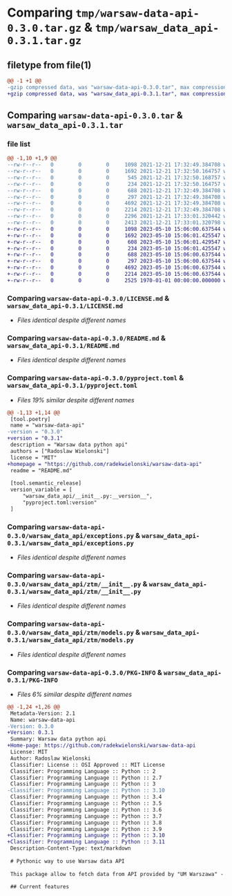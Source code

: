 # Comparing `tmp/warsaw-data-api-0.3.0.tar.gz` & `tmp/warsaw_data_api-0.3.1.tar.gz`

## filetype from file(1)

```diff
@@ -1 +1 @@
-gzip compressed data, was "warsaw-data-api-0.3.0.tar", max compression
+gzip compressed data, was "warsaw_data_api-0.3.1.tar", max compression
```

## Comparing `warsaw-data-api-0.3.0.tar` & `warsaw_data_api-0.3.1.tar`

### file list

```diff
@@ -1,10 +1,9 @@
--rw-r--r--   0        0        0     1098 2021-12-21 17:32:49.384708 warsaw-data-api-0.3.0/LICENSE.md
--rw-r--r--   0        0        0     1692 2021-12-21 17:32:50.164757 warsaw-data-api-0.3.0/README.md
--rw-r--r--   0        0        0      545 2021-12-21 17:32:50.168757 warsaw-data-api-0.3.0/pyproject.toml
--rw-r--r--   0        0        0      234 2021-12-21 17:32:50.164757 warsaw-data-api-0.3.0/warsaw_data_api/__init__.py
--rw-r--r--   0        0        0      688 2021-12-21 17:32:49.384708 warsaw-data-api-0.3.0/warsaw_data_api/exceptions.py
--rw-r--r--   0        0        0      297 2021-12-21 17:32:49.384708 warsaw-data-api-0.3.0/warsaw_data_api/session.py
--rw-r--r--   0        0        0     4692 2021-12-21 17:32:49.384708 warsaw-data-api-0.3.0/warsaw_data_api/ztm/__init__.py
--rw-r--r--   0        0        0     2214 2021-12-21 17:32:49.384708 warsaw-data-api-0.3.0/warsaw_data_api/ztm/models.py
--rw-r--r--   0        0        0     2296 2021-12-21 17:33:01.320442 warsaw-data-api-0.3.0/setup.py
--rw-r--r--   0        0        0     2413 2021-12-21 17:33:01.320798 warsaw-data-api-0.3.0/PKG-INFO
+-rw-r--r--   0        0        0     1098 2023-05-10 15:06:00.637544 warsaw_data_api-0.3.1/LICENSE.md
+-rw-r--r--   0        0        0     1692 2023-05-10 15:06:01.425547 warsaw_data_api-0.3.1/README.md
+-rw-r--r--   0        0        0      608 2023-05-10 15:06:01.429547 warsaw_data_api-0.3.1/pyproject.toml
+-rw-r--r--   0        0        0      234 2023-05-10 15:06:01.425547 warsaw_data_api-0.3.1/warsaw_data_api/__init__.py
+-rw-r--r--   0        0        0      688 2023-05-10 15:06:00.637544 warsaw_data_api-0.3.1/warsaw_data_api/exceptions.py
+-rw-r--r--   0        0        0      297 2023-05-10 15:06:00.637544 warsaw_data_api-0.3.1/warsaw_data_api/session.py
+-rw-r--r--   0        0        0     4692 2023-05-10 15:06:00.637544 warsaw_data_api-0.3.1/warsaw_data_api/ztm/__init__.py
+-rw-r--r--   0        0        0     2214 2023-05-10 15:06:00.637544 warsaw_data_api-0.3.1/warsaw_data_api/ztm/models.py
+-rw-r--r--   0        0        0     2525 1970-01-01 00:00:00.000000 warsaw_data_api-0.3.1/PKG-INFO
```

### Comparing `warsaw-data-api-0.3.0/LICENSE.md` & `warsaw_data_api-0.3.1/LICENSE.md`

 * *Files identical despite different names*

### Comparing `warsaw-data-api-0.3.0/README.md` & `warsaw_data_api-0.3.1/README.md`

 * *Files identical despite different names*

### Comparing `warsaw-data-api-0.3.0/pyproject.toml` & `warsaw_data_api-0.3.1/pyproject.toml`

 * *Files 19% similar despite different names*

```diff
@@ -1,13 +1,14 @@
 [tool.poetry]
 name = "warsaw-data-api"
-version = "0.3.0"
+version = "0.3.1"
 description = "Warsaw data python api"
 authors = ["Radoslaw Wielonski"]
 license = "MIT"
+homepage = "https://github.com/radekwielonski/warsaw-data-api"
 readme = "README.md"
 
 [tool.semantic_release]
 version_variable = [
     "warsaw_data_api/__init__.py:__version__",
     "pyproject.toml:version"
 ]
```

### Comparing `warsaw-data-api-0.3.0/warsaw_data_api/exceptions.py` & `warsaw_data_api-0.3.1/warsaw_data_api/exceptions.py`

 * *Files identical despite different names*

### Comparing `warsaw-data-api-0.3.0/warsaw_data_api/ztm/__init__.py` & `warsaw_data_api-0.3.1/warsaw_data_api/ztm/__init__.py`

 * *Files identical despite different names*

### Comparing `warsaw-data-api-0.3.0/warsaw_data_api/ztm/models.py` & `warsaw_data_api-0.3.1/warsaw_data_api/ztm/models.py`

 * *Files identical despite different names*

### Comparing `warsaw-data-api-0.3.0/PKG-INFO` & `warsaw_data_api-0.3.1/PKG-INFO`

 * *Files 6% similar despite different names*

```diff
@@ -1,24 +1,26 @@
 Metadata-Version: 2.1
 Name: warsaw-data-api
-Version: 0.3.0
+Version: 0.3.1
 Summary: Warsaw data python api
+Home-page: https://github.com/radekwielonski/warsaw-data-api
 License: MIT
 Author: Radoslaw Wielonski
 Classifier: License :: OSI Approved :: MIT License
 Classifier: Programming Language :: Python :: 2
 Classifier: Programming Language :: Python :: 2.7
 Classifier: Programming Language :: Python :: 3
-Classifier: Programming Language :: Python :: 3.10
 Classifier: Programming Language :: Python :: 3.4
 Classifier: Programming Language :: Python :: 3.5
 Classifier: Programming Language :: Python :: 3.6
 Classifier: Programming Language :: Python :: 3.7
 Classifier: Programming Language :: Python :: 3.8
 Classifier: Programming Language :: Python :: 3.9
+Classifier: Programming Language :: Python :: 3.10
+Classifier: Programming Language :: Python :: 3.11
 Description-Content-Type: text/markdown
 
 # Pythonic way to use Warsaw data API
 
 This package allow to fetch data from API provided by "UM Warszawa" - https://api.um.warszawa.pl/
 
 ## Current features
```

